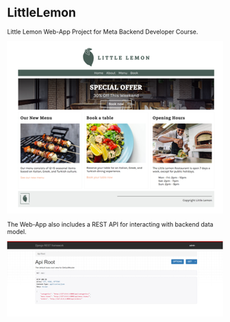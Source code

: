 # LittleLemon
Little Lemon Web-App Project for Meta Backend Developer Course.

![Home Page](report/LittleLemon_HomePage.png)

The Web-App also includes a REST API for interacting with backend data model.

![Rest API](report/API_HomePage.png)
